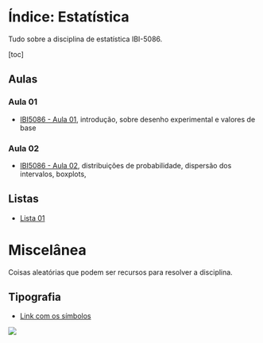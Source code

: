 # Índice: Estatística

Tudo sobre a disciplina de estatística IBI-5086.

[toc]

## Aulas

### Aula 01

- [IBI5086 - Aula 01](/xvuGkbJYTDKUl9c7QhnW8A), introdução, sobre desenho experimental e valores de base

### Aula 02

- [IBI5086 - Aula 02](/fOwj3eTzRQOI39vWQfK7Hw), distribuições de probabilidade, dispersão dos intervalos, boxplots,

## Listas

- [Lista 01](https://hackmd.io/5SBeYpbrR9iHuc6yccLbgg#Anexo-01)

# Miscelânea

Coisas aleatórias que podem ser recursos para resolver a disciplina.

## Tipografia

- [Link com os símbolos](https://en.wikipedia.org/wiki/Template:List_of_statistics_symbols)

![](https://i.imgur.com/azrtiS2.png)
